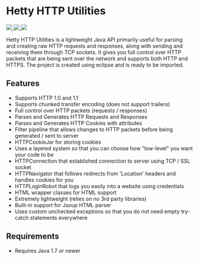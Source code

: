 # Hetty HTTP Utilities
<p align="left">
	<a href="https://travis-ci.org/rubenchristoffer/Hetty-HTTP-Utilities">
		<img src="https://travis-ci.org/rubenchristoffer/Hetty-HTTP-Utilities.svg?branch=master" />
	</a>
	<a href="../../releases/latest">
		<img src="https://img.shields.io/github/v/release/rubenchristoffer/Hetty-HTTP-Utilities.svg?style=flat" />
	</a>
	<a href="../../blob/master/LICENSE">
		<img src="https://img.shields.io/github/license/rubenchristoffer/Hetty-HTTP-Utilities.svg?style=flat" />
	</a>
</p>

Hetty HTTP Utilities is a lightweight Java API primarily useful for parsing and creating raw HTTP requests and responses, along with sending and receiving them through TCP sockets. It gives you full control over HTTP packets that are being sent over the network and supports both HTTP and HTTPS. The project is created using eclipse and is ready to be imported. 

## Features
- Supports HTTP 1.0 and 1.1
- Supports chunked transfer encoding (does not support trailers)
- Full control over HTTP packets (requests / responses)
- Parses and Generates HTTP Requests and Responses
- Parses and Generates HTTP Cookies with attributes
- Filter pipeline that allows changes to HTTP packets before being generated / sent to server
- HTTPCookieJar for storing cookies
- Uses a layered system so that you can choose how "low-level" you want your code to be
- HTTPConnection that established connection to server using TCP / SSL socket
- HTTPNavigator that follows redirects from 'Location' headers and handles cookies for you
- HTTPLoginRobot that logs you easily into a website using credentials
- HTML wrapper classes for HTML support
- Extremely lightweight (relies on no 3rd party libraries)
- Built-in support for Jsoup HTML parser
- Uses custom unchecked exceptions so that you do not need empty try-catch statements everywhere

## Requirements
- Requires Java 1.7 or newer